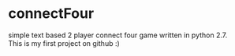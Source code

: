 connectFour
===========

simple text based 2 player connect four game written in python 2.7. <br>
This is my first project on github :)
